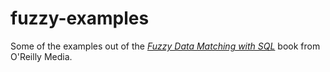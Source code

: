 # fuzzy-examples

Some of the examples out of the [*Fuzzy Data Matching with SQL*](https://www.oreilly.com/library/view/fuzzy-data-matching/9781098152260/) book from O'Reilly Media.
